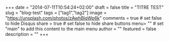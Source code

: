 +++
date = "2014-07-11T10:54:24+02:00"
draft = false
title = "TITRE TEST"
slug = "blog-test"
tags = ["tag1","tag2"]
image = "https://unsplash.com/photos/zAwhBlqWp6k"
comments = true	# set false to hide Disqus
share = true	# set false to hide share buttons
menu= ""		# set "main" to add this content to the main menu
author = ""
featured = false
description = ""
+++
